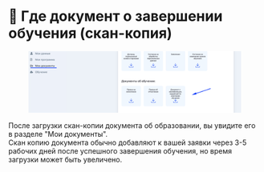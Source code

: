 # 💼 Где документ о завершении обучения (скан-копия)

<figure><img src="../.gitbook/assets/image (57).png" alt=""><figcaption></figcaption></figure>

После загрузки скан-копии документа об образовании, вы увидите его в разделе "Мои документы".\
Скан копию документа обычно добавляют к вашей заявки через 3-5 рабочих дней после успешного завершения обучения, но время загрузки может быть увеличено.&#x20;
